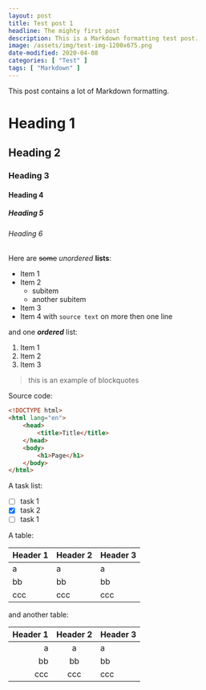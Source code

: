 ```yaml
---
layout: post
title: Test post 1
headline: The mighty first post
description: This is a Markdown formatting test post.
image: /assets/img/test-img-1200x675.png
date-modified: 2020-04-08
categories: [ "Test" ]
tags: [ "Markdown" ]
---
```


This post contains a lot of Markdown formatting.

# Heading 1
## Heading 2
### Heading 3
#### Heading 4
##### Heading 5
###### Heading 6

Here are ~~some~~ *unordered* **lists**:

* Item 1
* Item 2
  * subitem
  * another subitem
* Item 3
* Item 4 with `source text`
  on more then one line

and one ***ordered*** list:

1. Item 1
1. Item 2
1. Item 3

> this is an example
> of blockquotes

Source code:

```html
<!DOCTYPE html>
<html lang="en">
    <head>
        <title>Title</title>
    </head>
    <body>
        <h1>Page</h1>
    </body>
</html>
```

A task list:

* [ ] task 1
* [x] task 2
* [ ] task 1

A table:

Header 1 | Header 2 | Header 3
-------- | -------- | --------
a        |        a |    a
bb       |    bb    | bb
ccc      | ccc      |      ccc

and another table:

|Header 1|Header 2|Header 3|
|--:|:--:|--|
|a|a|a|
|bb|bb|bb|
|ccc|ccc|ccc|
